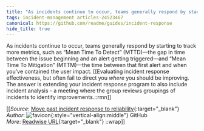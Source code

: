 ```yaml
---
title: "As incidents continue to occur, teams generally respond by starting ..."
tags: incident-management articles-24523467
canonical: https://github.com/readme/guides/incident-response
hide_title: true
---
```


As incidents continue to occur, teams generally respond by starting to track more metrics, such as “Mean Time To Detect” (MTTD)—the gap in time between the issue beginning and an alert getting triggered—and “Mean Time To Mitigation” (MTTM)—the time between that first alert and when you’ve contained the user impact.
[[Evaluating incident response effectiveness, but often fail to direct you *where* you should be improving. The answer is extending your incident response program to also include incident analysis - a meeting where the group reviews groupings of incidents to identify improvements.::rmn]]


[[_Source_: [Move past incident response to reliability](https://github.com/readme/guides/incident-response){:target="_blank"}<br>
_Author_: ![favicon](https://s2.googleusercontent.com/s2/favicons?domain=github.com){:style="vertical-align:middle"} GitHub<br>
_More_: [Readwise URL](https://readwise.io/open/478343386){:target="_blank"}
::wrap]]